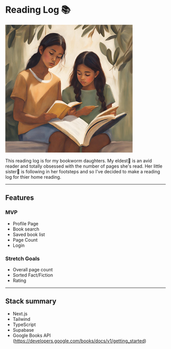 # Reading Log 📚

<img src="public/sisters-reading.png" width="400" height="400">

This reading log is for my bookworm daughters. My eldest🚀 is an avid reader and totally obsessed with the number of pages she's read. Her little sister🦄 is following in her footsteps and so I've decided to make a reading log for thier home reading.

---

## Features

### MVP

- Profile Page
- Book search
- Saved book list
- Page Count
- Login

### Stretch Goals

- Overall page count
- Sorted Fact/Fiction
- Rating

---

## Stack summary

- Next.js
- Tailwind
- TypeScript
- Supabase
- Google Books API (https://developers.google.com/books/docs/v1/getting_started)
